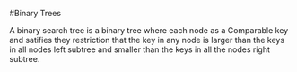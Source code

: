 #Binary Trees

A binary search tree is a binary tree where each node as a Comparable key and satifies they restriction that the key in any node is larger than the keys in all nodes left subtree and smaller than the keys in all the nodes right subtree. 

